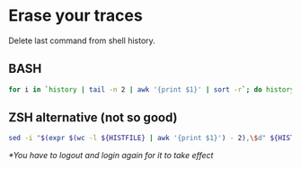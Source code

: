# Erase your traces
Delete last command from shell history.

## BASH
```bash
for i in `history | tail -n 2 | awk '{print $1}' | sort -r`; do history -d $i; done
```

## ZSH alternative (not so good)
```zsh
sed -i "$(expr $(wc -l ${HISTFILE} | awk '{print $1}') - 2),\$d" ${HISTFILE}
```
_*You have to logout and login again for it to take effect_